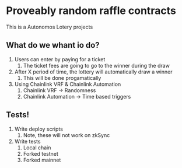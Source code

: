# Proveably random raffle contracts

This is a Autonomos Lotery projects

## What do we whant io do?

1. Users can enter by paying for a ticket
    1. The ticket fees are going to go to the winner during the draw
2. After X period of time, the lottery will automatically draw a winner
    1. This will be done progamatically
3. Using Chainlink VRF & Chainlink Automation
    1. Chainlink VRF -> Randomness
    2. Chainlink Automation -> Time based triggers

## Tests!

1. Write deploy scripts
    1. Note, these will not work on zkSync
2. Write tests
    1. Local chain
    2. Forked testnet
    3. Forked mainnet